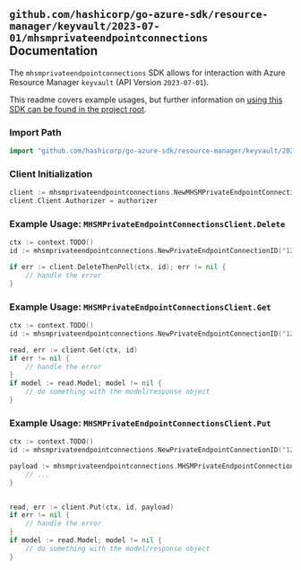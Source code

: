 
## `github.com/hashicorp/go-azure-sdk/resource-manager/keyvault/2023-07-01/mhsmprivateendpointconnections` Documentation

The `mhsmprivateendpointconnections` SDK allows for interaction with Azure Resource Manager `keyvault` (API Version `2023-07-01`).

This readme covers example usages, but further information on [using this SDK can be found in the project root](https://github.com/hashicorp/go-azure-sdk/tree/main/docs).

### Import Path

```go
import "github.com/hashicorp/go-azure-sdk/resource-manager/keyvault/2023-07-01/mhsmprivateendpointconnections"
```


### Client Initialization

```go
client := mhsmprivateendpointconnections.NewMHSMPrivateEndpointConnectionsClientWithBaseURI("https://management.azure.com")
client.Client.Authorizer = authorizer
```


### Example Usage: `MHSMPrivateEndpointConnectionsClient.Delete`

```go
ctx := context.TODO()
id := mhsmprivateendpointconnections.NewPrivateEndpointConnectionID("12345678-1234-9876-4563-123456789012", "example-resource-group", "managedHSMName", "privateEndpointConnectionName")

if err := client.DeleteThenPoll(ctx, id); err != nil {
	// handle the error
}
```


### Example Usage: `MHSMPrivateEndpointConnectionsClient.Get`

```go
ctx := context.TODO()
id := mhsmprivateendpointconnections.NewPrivateEndpointConnectionID("12345678-1234-9876-4563-123456789012", "example-resource-group", "managedHSMName", "privateEndpointConnectionName")

read, err := client.Get(ctx, id)
if err != nil {
	// handle the error
}
if model := read.Model; model != nil {
	// do something with the model/response object
}
```


### Example Usage: `MHSMPrivateEndpointConnectionsClient.Put`

```go
ctx := context.TODO()
id := mhsmprivateendpointconnections.NewPrivateEndpointConnectionID("12345678-1234-9876-4563-123456789012", "example-resource-group", "managedHSMName", "privateEndpointConnectionName")

payload := mhsmprivateendpointconnections.MHSMPrivateEndpointConnection{
	// ...
}


read, err := client.Put(ctx, id, payload)
if err != nil {
	// handle the error
}
if model := read.Model; model != nil {
	// do something with the model/response object
}
```
